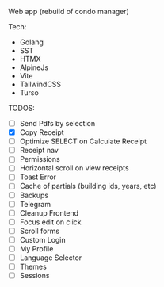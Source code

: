 Web app (rebuild of condo manager)

Tech:

- Golang
- SST
- HTMX
- AlpineJs
- Vite
- TailwindCSS
- Turso

TODOS:
- [ ] Send Pdfs by selection
- [x] Copy Receipt
- [ ] Optimize SELECT on Calculate Receipt
- [ ] Receipt nav
- [ ] Permissions
- [ ] Horizontal scroll on view receipts
- [ ] Toast Error
- [ ] Cache of partials (building ids, years, etc)
- [ ] Backups
- [ ] Telegram
- [ ] Cleanup Frontend
- [ ] Focus edit on click
- [ ] Scroll forms
- [ ] Custom Login
- [ ] My Profile
- [ ] Language Selector
- [ ] Themes
- [ ] Sessions